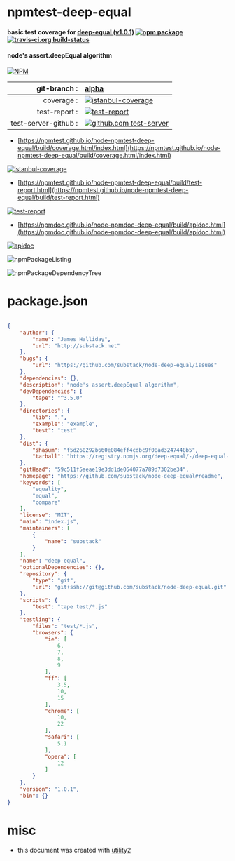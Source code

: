 # npmtest-deep-equal

#### basic test coverage for  [deep-equal (v1.0.1)](https://github.com/substack/node-deep-equal#readme)  [![npm package](https://img.shields.io/npm/v/npmtest-deep-equal.svg?style=flat-square)](https://www.npmjs.org/package/npmtest-deep-equal) [![travis-ci.org build-status](https://api.travis-ci.org/npmtest/node-npmtest-deep-equal.svg)](https://travis-ci.org/npmtest/node-npmtest-deep-equal)

#### node's assert.deepEqual algorithm

[![NPM](https://nodei.co/npm/deep-equal.png?downloads=true&downloadRank=true&stars=true)](https://www.npmjs.com/package/deep-equal)

| git-branch : | [alpha](https://github.com/npmtest/node-npmtest-deep-equal/tree/alpha)|
|--:|:--|
| coverage : | [![istanbul-coverage](https://npmtest.github.io/node-npmtest-deep-equal/build/coverage.badge.svg)](https://npmtest.github.io/node-npmtest-deep-equal/build/coverage.html/index.html)|
| test-report : | [![test-report](https://npmtest.github.io/node-npmtest-deep-equal/build/test-report.badge.svg)](https://npmtest.github.io/node-npmtest-deep-equal/build/test-report.html)|
| test-server-github : | [![github.com test-server](https://npmtest.github.io/node-npmtest-deep-equal/GitHub-Mark-32px.png)](https://npmtest.github.io/node-npmtest-deep-equal/build/app/index.html) | | build-artifacts : | [![build-artifacts](https://npmtest.github.io/node-npmtest-deep-equal/glyphicons_144_folder_open.png)](https://github.com/npmtest/node-npmtest-deep-equal/tree/gh-pages/build)|

- [https://npmtest.github.io/node-npmtest-deep-equal/build/coverage.html/index.html](https://npmtest.github.io/node-npmtest-deep-equal/build/coverage.html/index.html)

[![istanbul-coverage](https://npmtest.github.io/node-npmtest-deep-equal/build/screenCapture.buildCi.browser.%252Ftmp%252Fbuild%252Fcoverage.lib.html.png)](https://npmtest.github.io/node-npmtest-deep-equal/build/coverage.html/index.html)

- [https://npmtest.github.io/node-npmtest-deep-equal/build/test-report.html](https://npmtest.github.io/node-npmtest-deep-equal/build/test-report.html)

[![test-report](https://npmtest.github.io/node-npmtest-deep-equal/build/screenCapture.buildCi.browser.%252Ftmp%252Fbuild%252Ftest-report.html.png)](https://npmtest.github.io/node-npmtest-deep-equal/build/test-report.html)

- [https://npmdoc.github.io/node-npmdoc-deep-equal/build/apidoc.html](https://npmdoc.github.io/node-npmdoc-deep-equal/build/apidoc.html)

[![apidoc](https://npmdoc.github.io/node-npmdoc-deep-equal/build/screenCapture.buildCi.browser.%252Ftmp%252Fbuild%252Fapidoc.html.png)](https://npmdoc.github.io/node-npmdoc-deep-equal/build/apidoc.html)

![npmPackageListing](https://npmtest.github.io/node-npmtest-deep-equal/build/screenCapture.npmPackageListing.svg)

![npmPackageDependencyTree](https://npmtest.github.io/node-npmtest-deep-equal/build/screenCapture.npmPackageDependencyTree.svg)



# package.json

```json

{
    "author": {
        "name": "James Halliday",
        "url": "http://substack.net"
    },
    "bugs": {
        "url": "https://github.com/substack/node-deep-equal/issues"
    },
    "dependencies": {},
    "description": "node's assert.deepEqual algorithm",
    "devDependencies": {
        "tape": "^3.5.0"
    },
    "directories": {
        "lib": ".",
        "example": "example",
        "test": "test"
    },
    "dist": {
        "shasum": "f5d260292b660e084eff4cdbc9f08ad3247448b5",
        "tarball": "https://registry.npmjs.org/deep-equal/-/deep-equal-1.0.1.tgz"
    },
    "gitHead": "59c511f5aeae19e3dd1de054077a789d7302be34",
    "homepage": "https://github.com/substack/node-deep-equal#readme",
    "keywords": [
        "equality",
        "equal",
        "compare"
    ],
    "license": "MIT",
    "main": "index.js",
    "maintainers": [
        {
            "name": "substack"
        }
    ],
    "name": "deep-equal",
    "optionalDependencies": {},
    "repository": {
        "type": "git",
        "url": "git+ssh://git@github.com/substack/node-deep-equal.git"
    },
    "scripts": {
        "test": "tape test/*.js"
    },
    "testling": {
        "files": "test/*.js",
        "browsers": {
            "ie": [
                6,
                7,
                8,
                9
            ],
            "ff": [
                3.5,
                10,
                15
            ],
            "chrome": [
                10,
                22
            ],
            "safari": [
                5.1
            ],
            "opera": [
                12
            ]
        }
    },
    "version": "1.0.1",
    "bin": {}
}
```



# misc
- this document was created with [utility2](https://github.com/kaizhu256/node-utility2)
